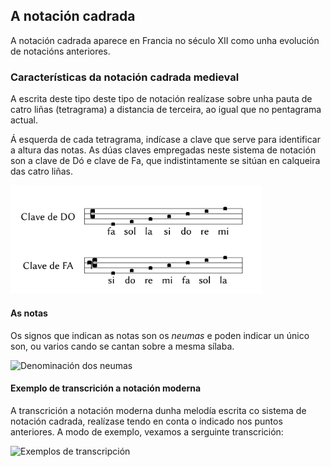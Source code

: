 ## A notación cadrada

A notación cadrada aparece en Francia no século XII como unha evolución de notacións anteriores.

### Características da notación cadrada medieval

A escrita deste tipo deste tipo de notación realízase sobre unha pauta de catro liñas (tetragrama) a distancia de terceira, ao igual que no pentagrama actual.

Á esquerda de cada tetragrama, indícase a clave que serve para identificar a altura das notas. As dúas claves empregadas neste sistema de notación son a clave de Dó e clave de Fa, que indistintamente se sitúan en calqueira das catro liñas.


<img src="../figures/ud-03/notacion-cadrada-claves.png" alt="Claves empregadas na notación cadrada" style="zoom: 40%;" />


#### As notas

Os signos que indican as notas son os *neumas* e poden indicar un único son, ou varios cando se cantan sobre a mesma sílaba.

![Denominación dos neumas](/home/robertopradomartinez/Documentos/GitHub/Historia-I/figures/ud-03/notacion-cadrada-notas.png)

#### Exemplo de transcrición a notación moderna

A transcrición a notación moderna dunha melodía escrita co sistema de notación cadrada, realízase tendo en conta o indicado nos puntos anteriores. A modo de exemplo, vexamos a serguinte transcrición:

![Exemplos de transcripción](/home/robertopradomartinez/Documentos/GitHub/Historia-I/figures/ud-03/notacion-cadrada-transcripcion.png)

